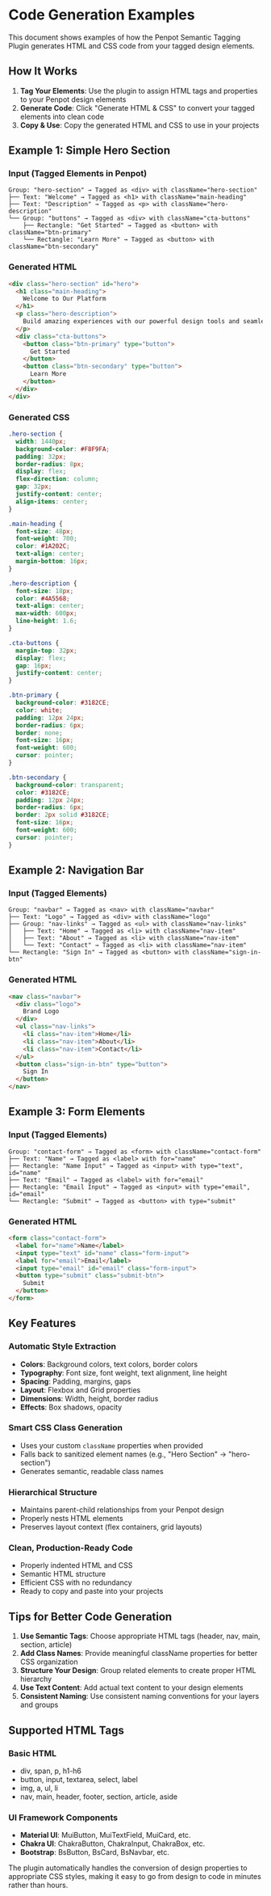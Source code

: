 # Code Generation Examples

This document shows examples of how the Penpot Semantic Tagging Plugin generates HTML and CSS code from your tagged design elements.

## How It Works

1. **Tag Your Elements**: Use the plugin to assign HTML tags and properties to your Penpot design elements
2. **Generate Code**: Click "Generate HTML & CSS" to convert your tagged elements into clean code
3. **Copy & Use**: Copy the generated HTML and CSS to use in your projects

## Example 1: Simple Hero Section

### Input (Tagged Elements in Penpot)
```
Group: "hero-section" → Tagged as <div> with className="hero-section"
├── Text: "Welcome" → Tagged as <h1> with className="main-heading"  
├── Text: "Description" → Tagged as <p> with className="hero-description"
└── Group: "buttons" → Tagged as <div> with className="cta-buttons"
    ├── Rectangle: "Get Started" → Tagged as <button> with className="btn-primary"
    └── Rectangle: "Learn More" → Tagged as <button> with className="btn-secondary"
```

### Generated HTML
```html
<div class="hero-section" id="hero">
  <h1 class="main-heading">
    Welcome to Our Platform
  </h1>
  <p class="hero-description">
    Build amazing experiences with our powerful design tools and seamless workflow.
  </p>
  <div class="cta-buttons">
    <button class="btn-primary" type="button">
      Get Started
    </button>
    <button class="btn-secondary" type="button">
      Learn More
    </button>
  </div>
</div>
```

### Generated CSS
```css
.hero-section {
  width: 1440px;
  background-color: #F8F9FA;
  padding: 32px;
  border-radius: 8px;
  display: flex;
  flex-direction: column;
  gap: 32px;
  justify-content: center;
  align-items: center;
}

.main-heading {
  font-size: 48px;
  font-weight: 700;
  color: #1A202C;
  text-align: center;
  margin-bottom: 16px;
}

.hero-description {
  font-size: 18px;
  color: #4A5568;
  text-align: center;
  max-width: 600px;
  line-height: 1.6;
}

.cta-buttons {
  margin-top: 32px;
  display: flex;
  gap: 16px;
  justify-content: center;
}

.btn-primary {
  background-color: #3182CE;
  color: white;
  padding: 12px 24px;
  border-radius: 6px;
  border: none;
  font-size: 16px;
  font-weight: 600;
  cursor: pointer;
}

.btn-secondary {
  background-color: transparent;
  color: #3182CE;
  padding: 12px 24px;
  border-radius: 6px;
  border: 2px solid #3182CE;
  font-size: 16px;
  font-weight: 600;
  cursor: pointer;
}
```

## Example 2: Navigation Bar

### Input (Tagged Elements)
```
Group: "navbar" → Tagged as <nav> with className="navbar"
├── Text: "Logo" → Tagged as <div> with className="logo"
├── Group: "nav-links" → Tagged as <ul> with className="nav-links"
│   ├── Text: "Home" → Tagged as <li> with className="nav-item"
│   ├── Text: "About" → Tagged as <li> with className="nav-item"
│   └── Text: "Contact" → Tagged as <li> with className="nav-item"
└── Rectangle: "Sign In" → Tagged as <button> with className="sign-in-btn"
```

### Generated HTML
```html
<nav class="navbar">
  <div class="logo">
    Brand Logo
  </div>
  <ul class="nav-links">
    <li class="nav-item">Home</li>
    <li class="nav-item">About</li>
    <li class="nav-item">Contact</li>
  </ul>
  <button class="sign-in-btn" type="button">
    Sign In
  </button>
</nav>
```

## Example 3: Form Elements

### Input (Tagged Elements)
```
Group: "contact-form" → Tagged as <form> with className="contact-form"
├── Text: "Name" → Tagged as <label> with for="name"
├── Rectangle: "Name Input" → Tagged as <input> with type="text", id="name"
├── Text: "Email" → Tagged as <label> with for="email"  
├── Rectangle: "Email Input" → Tagged as <input> with type="email", id="email"
└── Rectangle: "Submit" → Tagged as <button> with type="submit"
```

### Generated HTML
```html
<form class="contact-form">
  <label for="name">Name</label>
  <input type="text" id="name" class="form-input">
  <label for="email">Email</label>
  <input type="email" id="email" class="form-input">
  <button type="submit" class="submit-btn">
    Submit
  </button>
</form>
```

## Key Features

### Automatic Style Extraction
- **Colors**: Background colors, text colors, border colors
- **Typography**: Font size, font weight, text alignment, line height
- **Spacing**: Padding, margins, gaps
- **Layout**: Flexbox and Grid properties
- **Dimensions**: Width, height, border radius
- **Effects**: Box shadows, opacity

### Smart CSS Class Generation
- Uses your custom `className` properties when provided
- Falls back to sanitized element names (e.g., "Hero Section" → "hero-section")
- Generates semantic, readable class names

### Hierarchical Structure
- Maintains parent-child relationships from your Penpot design
- Properly nests HTML elements
- Preserves layout context (flex containers, grid layouts)

### Clean, Production-Ready Code
- Properly indented HTML and CSS
- Semantic HTML structure
- Efficient CSS with no redundancy
- Ready to copy and paste into your projects

## Tips for Better Code Generation

1. **Use Semantic Tags**: Choose appropriate HTML tags (header, nav, main, section, article)
2. **Add Class Names**: Provide meaningful className properties for better CSS organization
3. **Structure Your Design**: Group related elements to create proper HTML hierarchy
4. **Use Text Content**: Add actual text content to your design elements
5. **Consistent Naming**: Use consistent naming conventions for your layers and groups

## Supported HTML Tags

### Basic HTML
- div, span, p, h1-h6
- button, input, textarea, select, label
- img, a, ul, li
- nav, main, header, footer, section, article, aside

### UI Framework Components
- **Material UI**: MuiButton, MuiTextField, MuiCard, etc.
- **Chakra UI**: ChakraButton, ChakraInput, ChakraBox, etc.
- **Bootstrap**: BsButton, BsCard, BsNavbar, etc.

The plugin automatically handles the conversion of design properties to appropriate CSS styles, making it easy to go from design to code in minutes rather than hours.